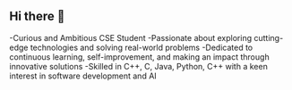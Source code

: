 ## Hi there 👋

<!--
**andreilaurentiuradu/andreilaurentiuradu** is a ✨ _special_ ✨ repository because its `README.md` (this file) appears on your GitHub profile.

Here are some ideas to get you started:

- 🔭 I’m currently working on ...
- 🌱 I’m currently learning ...
- 👯 I’m looking to collaborate on ...
- 🤔 I’m looking for help with ...
- 💬 Ask me about ...
- 📫 How to reach me: ...
- 😄 Pronouns: ...
- ⚡ Fun fact: ...
-->
-Curious and Ambitious CSE Student
-Passionate about exploring cutting-edge technologies and solving real-world problems 
-Dedicated to continuous learning, self-improvement, and making an impact through innovative solutions
-Skilled in C++, C, Java, Python, C++ with a keen interest in software development and AI
